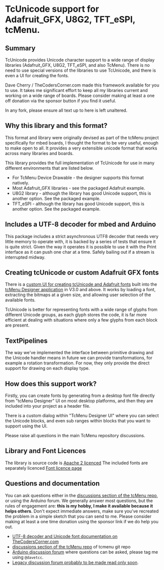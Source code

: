 # TcUnicode support for Adafruit_GFX, U8G2, TFT_eSPI, tcMenu.

## Summary

TcUnicode provides Unicode character support to a wide range of display libraries (Adafruit_GFX, U8G2, TFT_eSPI, and also TcMenu). There is no need to use special versions of the libraries to use TcUnicode, and there is even a UI for creating the fonts. 

Dave Cherry / TheCodersCorner.com made this framework available for you to use. It takes me significant effort to keep all my libraries current and working on a wide range of boards. Please consider making at least a one off donation via the sponsor button if you find it useful.

In any fork, please ensure all text up to here is left unaltered.

## Why this library and this format?

This format and library were originally devised as part of the tcMenu project specifically for mbed boards, I thought the format to be very useful, enough to make open to all. It provides a very extensible unicode format that works across many libraries and boards.

This library provides the full implementation of TcUnicode for use in many different environments that are listed below.

* For TcMenu Device Drawable - the designer supports this format natively.
* Most Adafruit_GFX libraries - see the packaged Adafruit example.
* U8G2 library - although the library has good Unicode support, this is another option. See the packaged example.
* TFT_eSPI - although the library has good Unicode support, this is another option. See the packaged example.

## Includes a UTF-8 decoder for mbed and Arduino

This package includes a strict asynchronous UTF8 decoder that needs very little memory to operate with, it is backed by a series of tests that ensure it is quite strict. Given the way it operates it is possible to use it with the Print interface as it can push one char at a time. Safely bailing out if a stream is interrupted midway.

## Creating tcUnicode or custom Adafruit GFX fonts

There is a [custom UI for creating tcUnicode and Adafruit fonts](https://www.thecoderscorner.com/products/arduino-libraries/tc-menu/using-custom-fonts-in-menu/#creating-a-unicode-or-adafruit-font-using-the-designer-ui) built into the [tcMenu Designer application](https://github.com/davetcc/tcMenu/releases) in V3.0 and above. It works by loading a font, extracting the bitmaps at a given size, and allowing user selection of the available fonts.

TcUnicode is better for representing fonts with a wide range of glyphs from different Unicode groups, as each glyph stores the code, it is far more efficient at dealing with situations where only a few glyphs from each block are present.

## TextPipelines

The way we've implemented the interface between primitive drawing and the Unicode handler means in future we can provide transformations, for example a rotation transformation. For now, they only provide the direct support for drawing on each display type.

## How does this support work?

Firstly, you can create fonts by generating from a desktop font file directly from "tcMenu Designer" UI on most desktop platforms, and then they are included into your project as a header file.

There is a custom dialog within "TcMenu Designer UI" where you can select the Unicode blocks, and even sub ranges within blocks that you want to support using the UI.

Please raise all questions in the main TcMenu repository discussions.

## Library and Font Licences

The library is source code is [Apache 2 licenced](LICENSE)
The included fonts are separately licenced [Font licence page](src/Fonts/font-licenses.txt)

## Questions and documentation

You can ask questions either in the [discussions section of the tcMenu repo](https://github.com/davetcc/tcMenu/discussions), or using the Arduino forum. We generally answer most questions, but the rules of engagement are: **this is my hobby, I make it available because it helps others**. Don't expect immediate answers, make sure you've recreated the problem in a simple sketch that you can send to me. Please consider making at least a one time donation using the sponsor link if we do help you out.

* [UTF-8 decoder and Unicode font documentation on TheCodersCorner.com](https://www.thecoderscorner.com/products/arduino-libraries/tc-unicode-helper/)
* [discussions section of the tcMenu repo](https://github.com/davetcc/tcMenu/discussions) of tcmenu git repo
* [Arduino discussion forum](https://forum.arduino.cc/) where questions can be asked, please tag me using `@davetcc`.
* [Legacy discussion forum probably to be made read only soon](https://www.thecoderscorner.com/jforum/).

